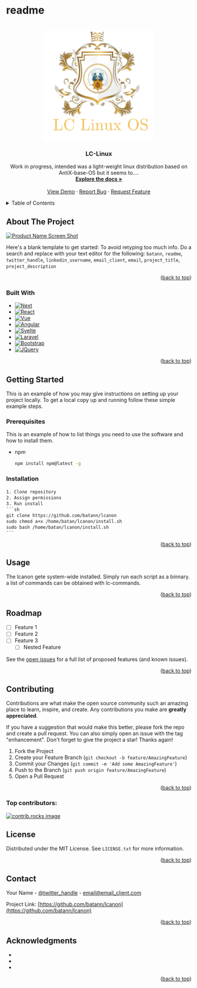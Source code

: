 # readme

<a id="readme-top"></a>

<!-- PROJECT LOGO -->
<br />
<div align="center">
  <a href="https://github.com/batann/lcanon/icon.png">
    <img src="icon.png" alt="Logo" width="300" height="300">
  </a>

<h3 align="center">LC-Linux</h3>

  <p align="center">
    Work in progress,
    intended was a light-weight linux distribution based on AntiX-base-OS
    but it seems to....
    <br />
    <a href="https://github.com/batann/lcanon"><strong>Explore the docs »</strong></a>
    <br />
    <br />
    <a href="https://github.com/batann/lcanon">View Demo</a>
    ·
    <a href="https://github.com/batann/lcanon/issues/new?labels=bug&template=bug-report---.md">Report Bug</a>
    ·
    <a href="https://github.com/batann/lcanon/issues/new?labels=enhancement&template=feature-request---.md">Request Feature</a>
  </p>
</div>



<!-- TABLE OF CONTENTS -->
<details>
  <summary>Table of Contents</summary>
  <ol>
    <li>
      <a href="#about-the-project">About The Project</a>
      <ul>
        <li><a href="#built-with">Built With</a></li>
      </ul>
    </li>
    <li>
      <a href="#getting-started">Getting Started</a>
      <ul>
        <li><a href="#prerequisites">Prerequisites</a></li>
        <li><a href="#installation">Installation</a></li>
      </ul>
    </li>
    <li><a href="#usage">Usage</a></li>
    <li><a href="#roadmap">Roadmap</a></li>
    <li><a href="#contributing">Contributing</a></li>
    <li><a href="#license">License</a></li>
    <li><a href="#contact">Contact</a></li>
    <li><a href="#acknowledgments">Acknowledgments</a></li>
  </ol>
</details>



<!-- ABOUT THE PROJECT -->
## About The Project

[![Product Name Screen Shot][product-screenshot]](https://example.com)

Here's a blank template to get started: To avoid retyping too much info. Do a search and replace with your text editor for the following: `batann`, `readme`, `twitter_handle`, `linkedin_username`, `email_client`, `email`, `project_title`, `project_description`

<p align="right">(<a href="#readme-top">back to top</a>)</p>



### Built With

* [![Next][Next.js]][Next-url]
* [![React][React.js]][React-url]
* [![Vue][Vue.js]][Vue-url]
* [![Angular][Angular.io]][Angular-url]
* [![Svelte][Svelte.dev]][Svelte-url]
* [![Laravel][Laravel.com]][Laravel-url]
* [![Bootstrap][Bootstrap.com]][Bootstrap-url]
* [![JQuery][JQuery.com]][JQuery-url]

<p align="right">(<a href="#readme-top">back to top</a>)</p>



<!-- GETTING STARTED -->
## Getting Started

This is an example of how you may give instructions on setting up your project locally.
To get a local copy up and running follow these simple example steps.

### Prerequisites

This is an example of how to list things you need to use the software and how to install them.
* npm
  ```sh
  npm install npm@latest -g
  ```

### Installation

    1. Clone repository
    2. Assign permissions
    3. Run install
    ```sh
    git clone https://github.com/batann/lcanon
    sudo chmod a+x /home/batan/lcanon/install.sh
    sudo bash /home/batan/lcanon/install.sh
    ```


<p align="right">(<a href="#readme-top">back to top</a>)</p>



<!-- USAGE EXAMPLES -->
## Usage

The lcanon gete system-wide installed. Simply run each script as a binnary.
a list of commands can be obtained with lc-commands.



<p align="right">(<a href="#readme-top">back to top</a>)</p>



<!-- ROADMAP -->
## Roadmap

- [ ] Feature 1
- [ ] Feature 2
- [ ] Feature 3
    - [ ] Nested Feature

See the [open issues](https://github.com/batann/lcanon/issues) for a full list of proposed features (and known issues).

<p align="right">(<a href="#readme-top">back to top</a>)</p>



<!-- CONTRIBUTING -->
## Contributing

Contributions are what make the open source community such an amazing place to learn, inspire, and create. Any contributions you make are **greatly appreciated**.

If you have a suggestion that would make this better, please fork the repo and create a pull request. You can also simply open an issue with the tag "enhancement".
Don't forget to give the project a star! Thanks again!

1. Fork the Project
2. Create your Feature Branch (`git checkout -b feature/AmazingFeature`)
3. Commit your Changes (`git commit -m 'Add some AmazingFeature'`)
4. Push to the Branch (`git push origin feature/AmazingFeature`)
5. Open a Pull Request

<p align="right">(<a href="#readme-top">back to top</a>)</p>

### Top contributors:

<a href="https://github.com/batann/lcanon/graphs/contributors">
  <img src="https://contrib.rocks/image?repo=batann/lcanon" alt="contrib.rocks image" />
</a>



<!-- LICENSE -->
## License

Distributed under the MIT License. See `LICENSE.txt` for more information.

<p align="right">(<a href="#readme-top">back to top</a>)</p>



<!-- CONTACT -->
## Contact

Your Name - [@twitter_handle](https://twitter.com/twitter_handle) - email@email_client.com

Project Link: [https://github.com/batann/lcanon](https://github.com/batann/lcanon)

<p align="right">(<a href="#readme-top">back to top</a>)</p>



<!-- ACKNOWLEDGMENTS -->
## Acknowledgments

* []()
* []()
* []()

<p align="right">(<a href="#readme-top">back to top</a>)</p>



<!-- MARKDOWN LINKS & IMAGES -->
<!-- https://www.markdownguide.org/basic-syntax/#reference-style-links -->
[contributors-shield]: https://img.shields.io/github/contributors/batann/lcanon.svg?style=for-the-badge
[contributors-url]: https://github.com/batann/lcanon/graphs/contributors
[forks-shield]: https://img.shields.io/github/forks/batann/lcanon.svg?style=for-the-badge
[forks-url]: https://github.com/batann/lcanon/network/members
[stars-shield]: https://img.shields.io/github/stars/batann/lcanon.svg?style=for-the-badge
[stars-url]: https://github.com/batann/lcanon/stargazers
[issues-shield]: https://img.shields.io/github/issues/batann/lcanon.svg?style=for-the-badge
[issues-url]: https://github.com/batann/lcanon/issues
[license-shield]: https://img.shields.io/github/license/batann/lcanon.svg?style=for-the-badge
[license-url]: https://github.com/batann/lcanon/blob/master/LICENSE.txt
[linkedin-shield]: https://img.shields.io/badge/-LinkedIn-black.svg?style=for-the-badge&logo=linkedin&colorB=555
[linkedin-url]: https://linkedin.com/in/linkedin_username
[product-screenshot]: images/screenshot.png
[Next.js]: https://img.shields.io/badge/next.js-000000?style=for-the-badge&logo=nextdotjs&logoColor=white
[Next-url]: https://nextjs.org/
[React.js]: https://img.shields.io/badge/React-20232A?style=for-the-badge&logo=react&logoColor=61DAFB
[React-url]: https://reactjs.org/
[Vue.js]: https://img.shields.io/badge/Vue.js-35495E?style=for-the-badge&logo=vuedotjs&logoColor=4FC08D
[Vue-url]: https://vuejs.org/
[Angular.io]: https://img.shields.io/badge/Angular-DD0031?style=for-the-badge&logo=angular&logoColor=white
[Angular-url]: https://angular.io/
[Svelte.dev]: https://img.shields.io/badge/Svelte-4A4A55?style=for-the-badge&logo=svelte&logoColor=FF3E00
[Svelte-url]: https://svelte.dev/
[Laravel.com]: https://img.shields.io/badge/Laravel-FF2D20?style=for-the-badge&logo=laravel&logoColor=white
[Laravel-url]: https://laravel.com
[Bootstrap.com]: https://img.shields.io/badge/Bootstrap-563D7C?style=for-the-badge&logo=bootstrap&logoColor=white
[Bootstrap-url]: https://getbootstrap.com
[JQuery.com]: https://img.shields.io/badge/jQuery-0769AD?style=for-the-badge&logo=jquery&logoColor=white
[JQuery-url]: https://jquery.com 


